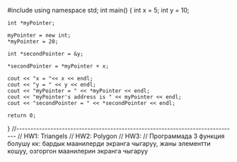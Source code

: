 #include <iostream>
using namespace std;
int main()
{
    int x = 5;
    int y = 10;
    
    int *myPointer;
    
    myPointer = new int;
    *myPointer = 20;

    int *secondPointer = &y;
    
    *secondPointer = *myPointer + x;

    cout << "x = "<< x << endl;
    cout << "y = " << y << endl;
    cout << "myPointer = " << *myPointer << endl;
    cout << "myPointer's address is " << myPointer << endl;
    cout << "secondPointer = " << *secondPointer << endl; 
    
    return 0;
}
//------------------------------------------------------------------------------
// HW1: Triangels 
// HW2: Polygon
// HW3: 
// Программада 3 функция болушу кк: бардык маанилерди экранга чыгаруу, жаны элементти кошуу, озгоргон маанилерин экранга чыгаруу
